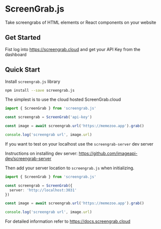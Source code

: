 # ScreenGrab.js

Take screengrabs of HTML elements or React components on your website

## Get Started

Fist log into https://screengrab.cloud and get your API Key from the dashboard

## Quick Start

Install `screengrab.js` library

```sh
npm install --save screengrab.js
```

The simplest is to use the cloud hosted ScreenGrab.cloud

```ts
import { ScreenGrab } from 'screengrab.js'

const screengrab = ScreenGrab('api-key')

const image = await screengrab.url('https://memezoo.app').grab()

console.log('screengrab url', image.url)

```

If you want to test on your localhost use the `screengrab-server` dev server

Instructions on installing dev server: 
https://github.com/imageapi-dev/screengrab-server

Then add your server location to `screengrab.js` when initializing.

```ts
import { ScreenGrab } from 'screengrab.js'

const screengrab = ScreenGrab({
  server: 'http://localhost:3031'
})

const image = await screengrab.url('https://memezoo.app').grab()

console.log('screengrab url', image.url)

```

For detailed information refer to https://docs.screengrab.cloud 